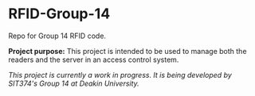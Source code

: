 # RFID-Group-14
Repo for Group 14 RFID code.

**Project purpose:**
This project is intended to be used to manage both the readers and the server in an access control system.

_This project is currently a work in progress. It is being developed by SIT374's Group 14 at Deakin University._
